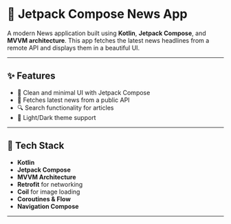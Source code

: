 # 📰 Jetpack Compose News App

A modern News application built using **Kotlin**, **Jetpack Compose**, and **MVVM architecture**. This app fetches the latest news headlines from a remote API and displays them in a beautiful UI.

---

## ✨ Features

- 🧭 Clean and minimal UI with Jetpack Compose
- 📰 Fetches latest news from a public API
- 🔍 Search functionality for articles
- 🌙 Light/Dark theme support

---

## 🔧 Tech Stack

- **Kotlin**
- **Jetpack Compose**
- **MVVM Architecture**
- **Retrofit** for networking
- **Coil** for image loading
- **Coroutines & Flow**
- **Navigation Compose**

---

